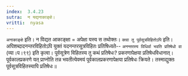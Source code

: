 ```yaml
---
index:  3.4.23
sutra:  न यद्यनाकाङ्क्षे।
vritti:  nyasa
---
```


`अनाकाङ्क्षे` इति। न विद्यत आकाङ्क्षा = अपेक्षा यस्य स तथोक्तः। `क्त्वा तु पूर्वसूत्रविहितोऽपि` इति। अपिशब्दादनन्तरविहितोऽपि युक्तं यदनन्तरसूत्रविहितः प्रतिषिध्यते-- `अनन्तरस्य विधिर्वा भवति प्रतिषेधो वा` (व्या।प।९९) इति कृत्वा। पूर्वसूत्रेण विहितस्य तु कथं प्रतिषेधः? प्रकरणापेक्षया प्रतिषेधविधानात्। पूर्वकालप्रकरणे यत् प्राप्नोति तन्न भवतीत्येवमयं पूर्वकालप्रकरणापेक्षया प्रतिषेधः क्रियते। तस्माद्युक्तः पूर्वसूत्रविहितस्यापि प्रतिषेधः॥

